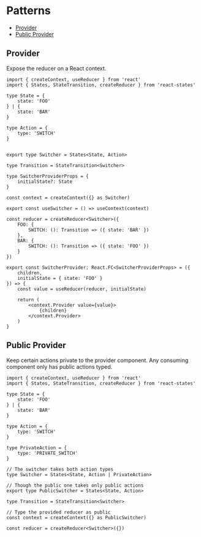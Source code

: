 # Patterns

- [Provider](#Provider)
- [Public Provider](#Public-Provider)
    
## Provider

Expose the reducer on a React context.

```tsx
import { createContext, useReducer } from 'react'
import { States, StateTransition, createReducer } from 'react-states'

type State = {
    state: 'FOO'
} | {
    state: 'BAR'
}

type Action = {
    type: 'SWITCH'
}


export type Switcher = States<State, Action>

type Transition = StateTransition<Switcher>

type SwitcherProviderProps = {
    initialState?: State
}

const context = createContext({} as Switcher)

export const useSwitcher = () => useContext(context)

const reducer = createReducer<Switcher>({
    FOO: {
        SWITCH: (): Transition => ({ state: 'BAR' })
    },
    BAR: {
        SWITCH: (): Transition => ({ state: 'FOO' })
    }
})

export const SwitcherProvider: React.FC<SwitcherProviderProps> = ({
    children,
    initialState = { state: 'FOO' }
}) => {
    const value = useReducer(reducer, initialState)

    return (
        <context.Provider value={value}>
            {children}
        </context.Provider>
    )
}
```

## Public Provider

Keep certain actions private to the provider component. Any consuming component only has public actions typed.

```tsx
import { createContext, useReducer } from 'react'
import { States, StateTransition, createReducer } from 'react-states'

type State = {
    state: 'FOO'
} | {
    state: 'BAR'
}

type Action = {
    type: 'SWITCH'
}

type PrivateAction = {
    type: 'PRIVATE_SWITCH'
}

// The switcher takes both action types
type Switcher = States<State, Action | PrivateAction>

// Though the public one takes only public actions
export type PublicSwitcher = States<State, Action>

type Transition = StateTransition<Switcher>

// Type the provided reducer as public
const context = createContext({} as PublicSwitcher)

const reducer = createReducer<Switcher>({})
```
